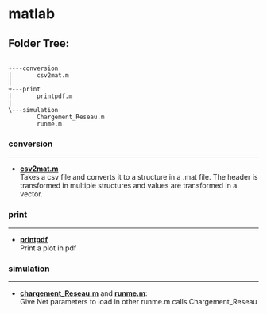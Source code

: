 # matlab
## Folder Tree:
```

+---conversion
|       csv2mat.m
|       
+---print
|       printpdf.m
|       
\---simulation
        Chargement_Reseau.m
        runme.m

```
### conversion
---
- **[csv2mat.m](conversion/csv2mat.m)**  
Takes a csv file and converts it to a structure in a .mat file. The header is transformed in multiple structures and values are transformed in a vector.
### print
---
- **[printpdf](print/printpdf)**  
Print a plot in pdf

### simulation
---
- **[chargement_Reseau.m](simulation/chargement_Reseau.m)** and **[runme.m](simulation/runme.m)**:  
Give Net parameters to load in other
runme.m calls Chargement_Reseau
